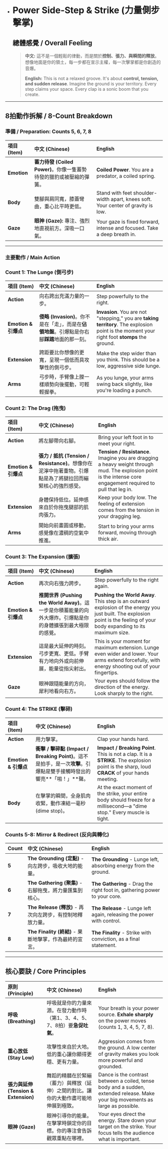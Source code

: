 - # Power Side-Step & Strike (力量側步擊掌)

  ## 總體感覺 / Overall Feeling


  > **中文:** 這不是一個輕鬆的律動，而是關於**控制、張力、與瞬間的釋放**。想像地面是你的領土，每一步都在宣示主權，每一次擊掌都是你創造的音爆。
  >
  > **English:** This is not a relaxed groove. It's about **control, tension, and sudden release**. Imagine the ground is your territory. Every step claims your space. Every clap is a sonic boom that you create.

---

  ## 8拍動作拆解 / 8-Count Breakdown

  ### 準備 / Preparation: Counts 5, 6, 7, 8

| 項目 (Item) | 中文 (Chinese)                                               | English                                                      |
| :---------- | :----------------------------------------------------------- | :----------------------------------------------------------- |
| **Emotion** | **蓄力待發 (Coiled Power)**。你像一隻蓄勢待發的獵豹或被壓縮的彈簧。 | **Coiled Power**. You are a predator, a coiled spring.       |
| **Body**    | 雙腳與肩同寬，膝蓋彎曲，重心比平時更低。                     | Stand with feet shoulder-width apart, knees soft. Your center of gravity is low. |
| **Gaze**    | **眼神 (Gaze):** 專注、強烈地直視前方。深吸一口氣。          | Your gaze is fixed forward, intense and focused. Take a deep breath in. |

---

  ### 主要動作 / Main Action

  ### Count 1: The Lunge (側弓步)

  | 項目 (Item)          | 中文 (Chinese)                                               | English                                                      |
  | :------------------- | :----------------------------------------------------------- | :----------------------------------------------------------- |
  | **Action**           | 向右跨出充滿力量的一步。                                     | Step powerfully to the right.                                |
  | **Emotion & 引爆点** | **侵略 (Invasion)**。你不是在「走」，而是在**佔領地盤**。引爆點是你右腳**踩踏**地面的那一刻。 | **Invasion**. You are not "stepping," you are **taking territory**. The explosion point is the moment your right foot **stomps** the ground. |
  | **Extension**        | 跨距要比你想像的更寬，呈現一個低而具攻擊性的側弓步。         | Make the step wider than you think. This should be a low, aggressive side lunge. |
  | **Arms**             | 弓步時，手臂像上膛一樣順勢向後擺動，可輕輕握拳。             | As you lunge, your arms swing back slightly, like you're loading a punch. |

  ### Count 2: The Drag (拖曳)

  | 項目 (Item)          | 中文 (Chinese)                                               | English                                                      |
  | :------------------- | :----------------------------------------------------------- | :----------------------------------------------------------- |
  | **Action**           | 將左腳帶向右腳。                                             | Bring your left foot in to meet your right.                  |
  | **Emotion & 引爆点** | **張力 / 抵抗 (Tension / Resistance)**。想像你在泥濘中拖著重物。引爆點是為了將腿拉回而繃緊核心的強烈感受。 | **Tension / Resistance**. Imagine you are dragging a heavy weight through mud. The explosion point is the intense core engagement required to pull that leg in. |
  | **Extension**        | 身體保持低位。延伸感來自於你拖曳腿部的肌肉張力。             | Keep your body low. The feeling of extension comes from the tension in your dragging leg. |
  | **Arms**             | 開始向前畫圓或移動，感覺像在濃稠的空氣中推進。               | Start to bring your arms forward, moving through thick air.  |

  ### Count 3: The Expansion (擴張)

  | 項目 (Item)          | 中文 (Chinese)                                               | English                                                      |
  | :------------------- | :----------------------------------------------------------- | :----------------------------------------------------------- |
  | **Action**           | 再次向右強力跨步。                                           | Step powerfully to the right again.                          |
  | **Emotion & 引爆点** | **推開世界 (Pushing the World Away)**。這一步是你積蓄能量的向外大爆炸。引爆點是你的身體擴張到最大極限的感覺。 | **Pushing the World Away**. This step is an outward explosion of the energy you just built. The explosion point is the feeling of your body expanding to its maximum size. |
  | **Extension**        | 這是最大延伸的時刻。弓步更寬、更低。手臂有力地向外或向前伸展，能量從指尖射出。 | This is your moment for maximum extension. Lunge even wider and lower. Your arms extend forcefully, with energy shooting out of your fingertips. |
  | **Gaze**             | 眼神跟隨能量的方向，犀利地看向右方。                         | Your eyes should follow the direction of the energy. Look sharply to the right. |

  ### Count 4: The STRIKE (擊碎)

  | 項目 (Item)          | 中文 (Chinese)                                               | English                                                      |
  | :------------------- | :----------------------------------------------------------- | :----------------------------------------------------------- |
  | **Action**           | 用力擊掌。                                                   | Clap your hands hard.                                        |
  | **Emotion & 引爆点** | **衝擊 / 擊碎點 (Impact / Breaking Point)**。這不是拍手，是一次**攻擊**。引爆點是雙手接觸時發出的響亮**「啪！」**聲。 | **Impact / Breaking Point**. This is not a clap. It is a **STRIKE**. The explosion point is the sharp, loud **CRACK** of your hands meeting. |
  | **Body**             | 在擊掌的瞬間，全身肌肉收緊，動作凍結一毫秒 (dime stop)。     | At the exact moment of the strike, your entire body should freeze for a millisecond—a "dime stop." Every muscle is tight. |

  ### Counts 5-8: Mirror & Redirect (反向與轉化)

  | Count | 中文 (Chinese)                                            | English                                                      |
  | :---- | :-------------------------------------------------------- | :----------------------------------------------------------- |
  | **5** | **The Grounding (定點)** - 向左跨步，吸收大地的能量。     | **The Grounding** - Lunge left, absorbing energy from the ground. |
  | **6** | **The Gathering (聚集)** - 右腳拖曳，將力量匯集到核心。   | **The Gathering** - Drag the right foot in, gathering power to your core. |
  | **7** | **The Release (釋放)** - 再次向左跨步，有控制地釋放力量。 | **The Release** - Lunge left again, releasing the power with control. |
  | **8** | **The Finality (終結)** - 果斷地擊掌，作為最終的宣言。    | **The Finality** - Strike with conviction, as a final statement. |

---

  ## 核心要訣 / Core Principles

  | 原則 (Principle)                     | 中文 (Chinese)                                               | English                                                      |
  | :----------------------------------- | :----------------------------------------------------------- | :----------------------------------------------------------- |
  | **呼吸 (Breathing)**                 | 呼吸就是你的力量來源。在發力動作時（第1、3、4、5、7、8拍）要**急促吐氣**。 | Your breath is your power source. **Exhale sharply** on the power moves (counts 1, 3, 4, 5, 7, 8). |
  | **重心放低 (Stay Low)**              | 攻擊性來自於大地。低的重心讓你顯得更穩、更有力量。           | Aggression comes from the ground. A low center of gravity makes you look more powerful and grounded. |
  | **張力與延伸 (Tension & Extension)** | 舞蹈的精髓在於緊繃（蓄力）與釋放（延伸）之間的對比。讓你的大動作盡可能地伸展到極致。 | Dance is the contrast between a coiled, tense body and a sudden, extended release. Make your big movements as large as possible. |
  | **眼神 (Gaze)**                      | 眼神引導你的能量。在擊掌時鎖定你的目標。你的專注會告訴觀眾重點在哪裡。 | Your eyes direct the energy. Stare down your target on the strike. Your focus tells the audience what is important. |